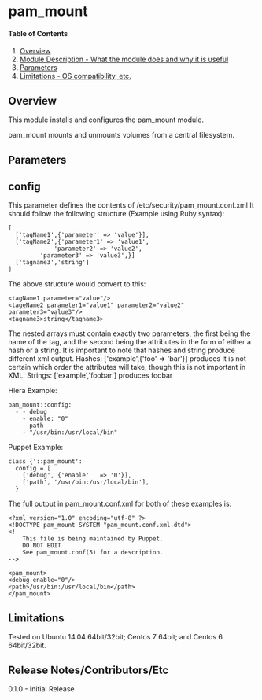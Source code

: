 # pam_mount

#### Table of Contents

1. [Overview](#overview)
2. [Module Description - What the module does and why it is useful](#module-description)
3. [Parameters](#usage)
4. [Limitations - OS compatibility, etc.](#limitations)

## Overview

This module installs and configures the pam_mount module.

pam_mount mounts and unmounts volumes from a central filesystem. 

## Parameters

config
------

This parameter defines the contents of /etc/security/pam_mount.conf.xml
It should follow the following structure (Example using Ruby syntax):

```
[
  ['tagName1',{'parameter' => 'value'}],
  ['tagName2',{'parameter1' => 'value1',
             'parameter2' => 'value2',
	     'parameter3' => 'value3',}]
  ['tagname3','string']
]
```

The above structure would convert to this:
```
<tagName1 parameter="value"/>
<tageName2 parameter1="value1" parameter2="value2" parameter3="value3"/>
<tagname3>string</tagname3>
```

The nested arrays must contain exactly two parameters, the first being the name of the tag, 
and the second being the attributes in the form of either a hash or a string.
It is important to note that hashes and string produce different xml output.
Hashes:
['example',{'foo' => 'bar'}] produces <example foo="bar"/>
It is not certain which order the attributes will take, though this is not important in XML. 
Strings:
['example','foobar'] produces <example>foobar</example>

Hiera Example:

```
pam_mount::config:
  - - debug
    - enable: "0"
  - - path
    - "/usr/bin:/usr/local/bin"
```

Puppet Example: 

```
class {'::pam_mount':
  config = [
    ['debug', {'enable'   => '0'}],
    ['path', '/usr/bin:/usr/local/bin'],
  }
```

The full output in pam_mount.conf.xml for both of these examples is:
```
<?xml version="1.0" encoding="utf-8" ?>
<!DOCTYPE pam_mount SYSTEM "pam_mount.conf.xml.dtd">
<!--
	This file is being maintained by Puppet.
 	DO NOT EDIT
	See pam_mount.conf(5) for a description.
-->

<pam_mount>
<debug enable="0"/>
<path>/usr/bin:/usr/local/bin</path>
</pam_mount>
```

## Limitations

Tested on Ubuntu 14.04 64bit/32bit; Centos 7 64bit; and Centos 6 64bit/32bit.

## Release Notes/Contributors/Etc 

0.1.0 - Initial Release 
